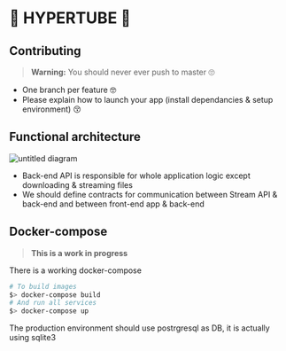 # 🍿 HYPERTUBE 🚀

## Contributing

> **Warning:** You should never ever push to master 🙄

* One branch per feature 🤓
* Please explain how to launch your app (install dependancies & setup environment) 😚

## Functional architecture

![untitled diagram](https://user-images.githubusercontent.com/10537452/36034277-da0cd912-0db3-11e8-866a-8b33585b4e8d.png)

* Back-end API is responsible for whole application logic except downloading & streaming files 
* We should define contracts for communication between Stream API & back-end and between front-end app & back-end

## Docker-compose

> **This is a work in progress**

There is a working docker-compose

```bash
# To build images
$> docker-compose build
# And run all services
$> docker-compose up
```

The production environment should use postrgresql as DB, it is actually using sqlite3